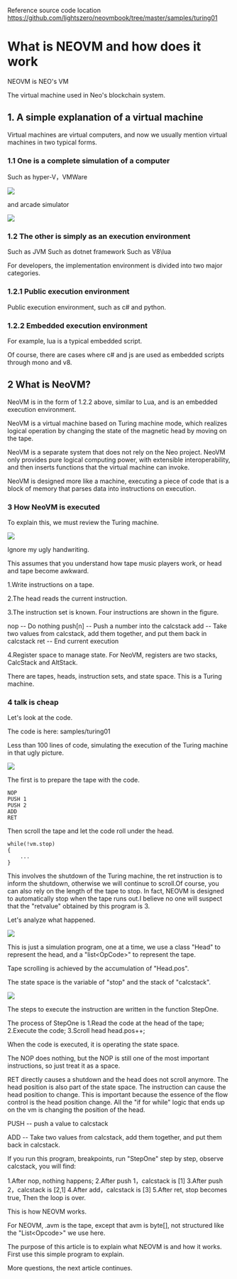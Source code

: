 Reference source code location
https://github.com/lightszero/neovmbook/tree/master/samples/turing01

# What is NEOVM and how does it work

NEOVM is NEO's VM

The virtual machine used in Neo's blockchain system.

## 1. A simple explanation of a virtual machine

Virtual machines are virtual computers, and now we usually mention virtual machines in two typical forms.

### 1.1 One is a complete simulation of a computer

Such as hyper-V，VMWare

![](../imgs/pic01.jpg)

and arcade simulator

![](../imgs/pic02.jpg)

### 1.2 The other is simply as an execution environment

Such as JVM
Such as dotnet framework
Such as V8\lua

For developers, the implementation environment is divided into two major categories.

### 1.2.1 Public execution environment

Public execution environment, such as c# and python.

### 1.2.2 Embedded execution environment

For example, lua is a typical embedded script.

Of course, there are cases where c# and js are used as embedded scripts through mono and v8.

## 2 What is NeoVM?

NeoVM is in the form of 1.2.2 above, similar to Lua, and is an embedded execution environment.

NeoVM is a virtual machine based on Turing machine mode, which realizes logical operation by changing the state of the magnetic head by moving on the tape.

NeoVM is a separate system that does not rely on the Neo project. NeoVM only provides pure logical computing power, with extensible interoperability, and then inserts functions that the virtual machine can invoke.

NeoVM is designed more like a machine, executing a piece of code that is a block of memory that parses data into instructions on execution.

### 3 How NeoVM is executed

To explain this, we must review the Turing machine.

![](../imgs/turing01.png)

Ignore my ugly handwriting.

This assumes that you understand how tape music players work, or head and tape become awkward.

1.Write instructions on a tape.

2.The head reads the current instruction.

3.The instruction set is known. Four instructions are shown in the figure.

nop -- Do nothing
push[n] -- Push a number into the calcstack
add -- Take two values from calcstack, add them together, and put them back in calcstack
ret -- End current execution

4.Register space to manage state. For NeoVM, registers are two stacks, CalcStack and AltStack.

There are tapes, heads, instruction sets, and state space. This is a Turing machine.

### 4 talk is cheap

Let's look at the code.

The code is here:
samples/turing01

Less than 100 lines of code, simulating the execution of the Turing machine in that ugly picture.

![](../imgs/turing02.png)

The first is to prepare the tape with the code.
```
NOP
PUSH 1
PUSH 2
ADD
RET
```
Then scroll the tape and let the code roll under the head.

```
while(!vm.stop)
{
    ...
}
```
This involves the shutdown of the Turing machine, the ret instruction is to inform the shutdown, otherwise we will continue to scroll.Of course, you can also rely on the length of the tape to stop. In fact, NEOVM is designed to automatically stop when the tape runs out.I believe no one will suspect that the "retvalue" obtained by this program is 3.

Let's analyze what happened.

![](../imgs/turing03.png)

This is just a simulation program, one at a time, we use a class "Head" to represent the head, and a "list\<OpCode>" to represent the tape.

Tape scrolling is achieved by the accumulation of "Head.pos".

The state space is the variable of "stop" and the stack of "calcstack".

![](../imgs/turing04.png)

The steps to execute the instruction are written in the function StepOne.

The process of StepOne is
1.Read the code at the head of the tape;
2.Execute the code;
3.Scroll head head.pos++;

When the code is executed, it is operating the state space.

The NOP does nothing, but the NOP is still one of the most important instructions, so just treat it as a space.

RET directly causes a shutdown and the head does not scroll anymore.
The head position is also part of the state space. The instruction can cause the head position to change. This is important because the essence of the flow control is the head position change. All the "if for while" logic that ends up on the vm is changing the position of the head.

PUSH -- push a value to calcstack

ADD -- Take two values from calcstack, add them together, and put them back in calcstack.

If you run this program, breakpoints, run "StepOne" step by step, observe calcstack, you will find:

1.After nop, nothing happens;
2.After push 1，calcstack is [1]
3.After push 2，calcstack is [2,1]
4.After add，calcstack is [3]
5.After ret, stop becomes true, Then the loop is over.

This is how NEOVM works.

For NEOVM, .avm is the tape, except that avm is byte[], not structured like the "List\<Opcode>" we use here.

The purpose of this article is to explain what NEOVM is and how it works. First use this simple program to explain.

More questions, the next article continues.
